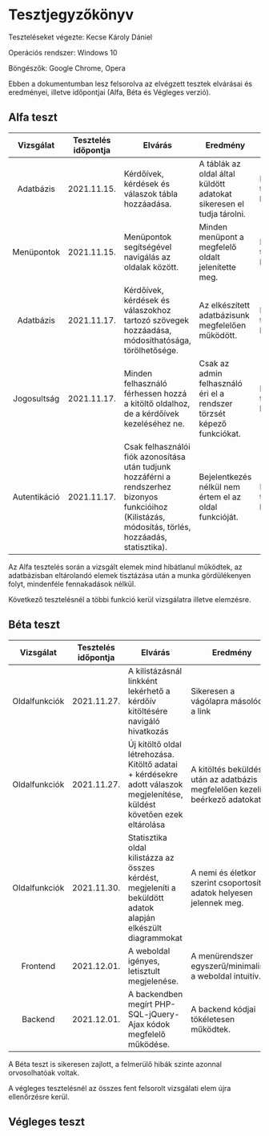 # Tesztjegyzőkönyv
Teszteléseket végezte: Kecse Károly Dániel

Operációs rendszer: Windows 10

Böngészők: Google Chrome, Opera

Ebben a dokumentumban lesz felsorolva az 
elvégzett tesztek elvárásai és eredményei, 
illetve időpontjai (Alfa, Béta és Végleges verzió).

## Alfa teszt
| Vizsgálat | Tesztelés időpontja | Elvárás | Eredmény | Hibák |
| :---: | --- | --- | --- | --- |
| Adatbázis | 2021.11.15. | Kérdőívek, kérdések és válaszok tábla hozzáadása. | A táblák az oldal által küldött adatokat sikeresen el tudja tárolni. | Nem találtam hibát. |
| Menüpontok | 2021.11.15. | Menüpontok segítségével navigálás az oldalak között. | Minden menüpont a megfelelő oldalt jelenítette meg. | Nem találtam hibát. |
| Adatbázis | 2021.11.17. | Kérdőívek, kérdések és válaszokhoz tartozó szövegek hozzáadása, módosíthatósága, törölhetősége. | Az elkészített adatbázisunk megfelelően működött. | Nem találtam hibát. |
| Jogosultság | 2021.11.17. | Minden felhasználó férhessen hozzá a kitöltő oldalhoz, de a kérdőívek kezeléséhez ne. | Csak az admin felhasználó éri el a rendszer törzsét képező funkciókat. | Nem találtam hibát. |
| Autentikáció | 2021.11.17. | Csak felhasználói fiók azonosítása után tudjunk hozzáférni a rendszerhez bizonyos funkcióihoz (Kilistázás, módosítás, törlés, hozzáadás, statisztika). | Bejelentkezés nélkül nem értem el az oldal funkcióját. | Nem találtam hibát. |

Az Alfa tesztelés során a vizsgált elemek mind hibátlanul működtek, az adatbázisban eltárolandó elemek tisztázása után a munka gördülékenyen folyt, mindenféle fennakadások nélkül.

Következő tesztelésnél a többi funkció kerül vizsgálatra illetve elemzésre.
## Béta teszt
| Vizsgálat | Tesztelés időpontja | Elvárás | Eredmény | Hibák |
| :---: | --- | --- | --- | --- |
| Oldalfunkciók | 2021.11.27. | A kilistázásnál linkként lekérhető a kérdőív kitöltésére navigáló hivatkozás | Sikeresen a vágólapra másolódott a link | Nem találtam hibát. |
| Oldalfunkciók | 2021.11.27. | Új kitöltő oldal létrehozása. Kitöltő adatai + kérdésekre adott válaszok megjelenítése, küldést követően ezek eltárolása| A kitöltés beküldése után az adatbázis megfelelően kezeli a beérkező adatokat. | Nem találtam hibát. |
| Oldalfunkciók | 2021.11.30. | Statisztika oldal kilistázza az összes kérdést, megjeleníti a beküldött adatok alapján elkészült diagrammokat | A nemi és életkor szerint csoportosított adatok helyesen jelennek meg. | Nem találtam hibát. |
| Frontend | 2021.12.01. | A weboldal igényes, letisztult megjelenése. | A menürendszer egyszerű/minimalista, a weboldal intuitív. | Nem találtam hibát. |
| Backend | 2021.12.01. | A backendben megírt PHP-SQL-jQuery-Ajax kódok megfelelő működése. | A backend kódjai tökéletesen működtek. | Nem találtam hibát. |


A Béta teszt is sikeresen zajlott, a felmerülő hibák szinte azonnal orvosolhatóak voltak.

A végleges tesztelésnél az összes fent felsorolt vizsgálati elem újra ellenőrzésre kerül.


## Végleges teszt
